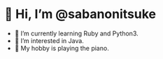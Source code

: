 # 👋 Hi, I’m @sabanonitsuke

- 🌱 I’m currently learning Ruby and Python3.
- 👀 I’m interested in Java.
- 🎹 My hobby is playing the piano.

<!---

sabanonitsuke/sabanonitsuke is a ✨ special ✨ repository because its `README.md` (this file) appears on your GitHub profile.
You can click the Preview link to take a look at your changes.
--->
